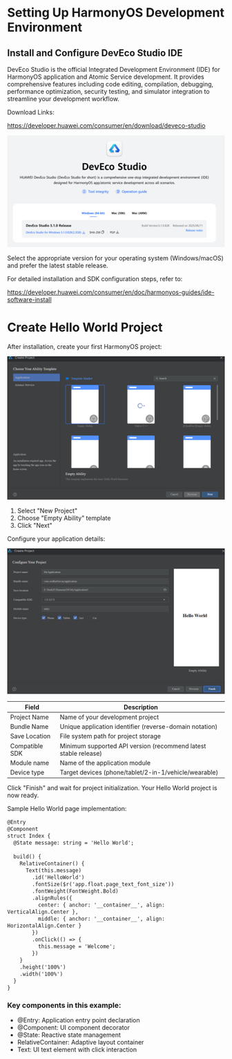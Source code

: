 # Setting Up HarmonyOS Development Environment

## Install and Configure DevEco Studio IDE

DevEco Studio is the official Integrated Development Environment (IDE) for HarmonyOS application and Atomic Service development. It provides comprehensive features including code editing, compilation, debugging, performance optimization, security testing, and simulator integration to streamline your development workflow.

Download Links:

https://developer.huawei.com/consumer/en/download/deveco-studio

![](image/0201.png)

Select the appropriate version for your operating system (Windows/macOS) and prefer the latest stable release.

For detailed installation and SDK configuration steps, refer to:

https://developer.huawei.com/consumer/en/doc/harmonyos-guides/ide-software-install

# Create Hello World Project

After installation, create your first HarmonyOS project:

![](image/0202.png)
1. Select "New Project"
2. Choose "Empty Ability" template
3. Click "Next"

Configure your application details:

![](image/0203.png)

| Field         | Description                                                                 |
|---------------|-----------------------------------------------------------------------------|
| Project Name  | Name of your development project                                           |
| Bundle Name   | Unique application identifier (reverse-domain notation)                    |
| Save Location | File system path for project storage                                       |
| Compatible SDK| Minimum supported API version (recommend latest stable release)           |
| Module name   | Name of the application module                                             |
| Device type   | Target devices (phone/tablet/2-in-1/vehicle/wearable)                      |

Click "Finish" and wait for project initialization. Your Hello World project is now ready.

Sample Hello World page implementation:
```arkts
@Entry
@Component
struct Index {
  @State message: string = 'Hello World';

  build() {
    RelativeContainer() {
      Text(this.message)
        .id('HelloWorld')
        .fontSize($r('app.float.page_text_font_size'))
        .fontWeight(FontWeight.Bold)
        .alignRules({
          center: { anchor: '__container__', align: VerticalAlign.Center },
          middle: { anchor: '__container__', align: HorizontalAlign.Center }
        })
        .onClick(() => {
          this.message = 'Welcome';
        })
    }
    .height('100%')
    .width('100%')
  }
}
```

### Key components in this example:

* @Entry: Application entry point declaration
* @Component: UI component decorator
* @State: Reactive state management
* RelativeContainer: Adaptive layout container
* Text: UI text element with click interaction
